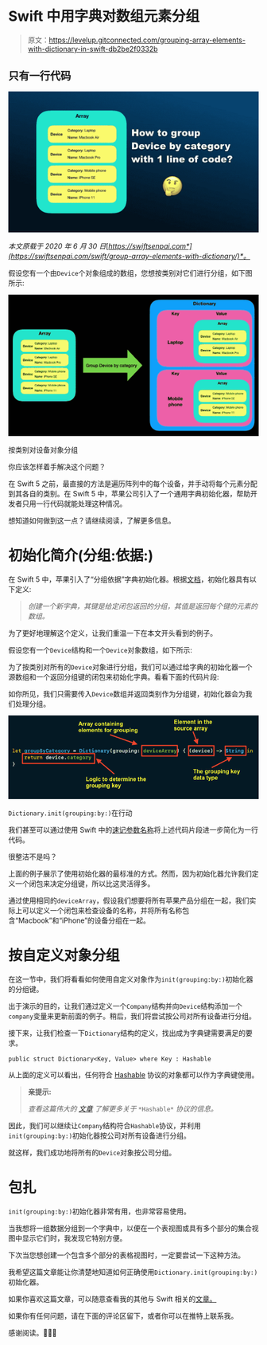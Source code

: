 # Swift 中用字典对数组元素分组

> 原文：<https://levelup.gitconnected.com/grouping-array-elements-with-dictionary-in-swift-db2be2f0332b>

## 只有一行代码

![](img/e4a2d2b6ebee7347c04e8d41112cc729.png)

*本文原载于 2020 年 6 月 30 日*[*https://swiftsenpai.com*](https://swiftsenpai.com/swift/group-array-elements-with-dictionary/)*。*

假设您有一个由`Device`个对象组成的数组，您想按类别对它们进行分组，如下图所示:

![](img/39d5f3e2a48419013dd380bdeecfc1b0.png)

按类别对设备对象分组

你应该怎样着手解决这个问题？

在 Swift 5 之前，最直接的方法是遍历阵列中的每个设备，并手动将每个元素分配到其各自的类别。在 Swift 5 中，苹果公司引入了一个通用字典初始化器，帮助开发者只用一行代码就能处理这种情况。

想知道如何做到这一点？请继续阅读，了解更多信息。

# 初始化简介(分组:依据:)

在 Swift 5 中，苹果引入了“分组依据”字典初始化器。根据[文档](https://developer.apple.com/documentation/swift/dictionary/3127163-init)，初始化器具有以下定义:

> *创建一个新字典，其键是给定闭包返回的分组，其值是返回每个键的元素的数组。*

为了更好地理解这个定义，让我们重温一下在本文开头看到的例子。

假设您有一个`Device`结构和一个`Device`对象数组，如下所示:

为了按类别对所有的`Device`对象进行分组，我们可以通过给字典的初始化器一个源数组和一个返回分组键的闭包来初始化字典。看看下面的代码片段:

如你所见，我们只需要传入`Device`数组并返回类别作为分组键，初始化器会为我们处理分组。

![](img/a2bf295c3d47039d75d4ef9c1c46ff81.png)

`Dictionary.init(grouping:by:)`在行动

我们甚至可以通过使用 Swift 中的[速记参数名称](https://www.hackingwithswift.com/sixty/6/8/shorthand-parameter-names)将上述代码片段进一步简化为一行代码。

很整洁不是吗？

上面的例子展示了使用初始化器的最标准的方式。然而，因为初始化器允许我们定义一个闭包来决定分组键，所以比这灵活得多。

通过使用相同的`deviceArray`，假设我们想要将所有苹果产品分组在一起，我们实际上可以定义一个闭包来检查设备的名称，并将所有名称包含“Macbook”和“iPhone”的设备分组在一起。

# 按自定义对象分组

在这一节中，我们将看看如何使用自定义对象作为`init(grouping:by:)`初始化器的分组键。

出于演示的目的，让我们通过定义一个`Company`结构并向`Device`结构添加一个`company`变量来更新前面的例子。稍后，我们将尝试按公司对所有设备进行分组。

接下来，让我们检查一下`Dictionary`结构的定义，找出成为字典键需要满足的要求。

```
public struct Dictionary<Key, Value> where Key : Hashable
```

从上面的定义可以看出，任何符合 [Hashable](https://developer.apple.com/documentation/swift/hashable) 协议的对象都可以作为字典键使用。

> **亲提示:**
> 
> *查看这篇伟大的* [*文章*](https://medium.com/better-programming/what-is-hashable-in-swift-6a51627f904) *了解更多关于* `*Hashable*` *协议的信息。*

因此，我们可以继续让`Company`结构符合`Hashable`协议，并利用`init(grouping:by:)`初始化器按公司对所有设备进行分组。

就这样，我们成功地将所有的`Device`对象按公司分组。

# 包扎

`init(grouping:by:)`初始化器非常有用，也非常容易使用。

当我想将一组数据分组到一个字典中，以便在一个表视图或具有多个部分的集合视图中显示它们时，我发现它特别方便。

下次当您想创建一个包含多个部分的表格视图时，一定要尝试一下这种方法。

我希望这篇文章能让你清楚地知道如何正确使用`Dictionary.init(grouping:by:)`初始化器。

如果你喜欢这篇文章，可以随意查看我的其他与 Swift 相关的[文章。](https://swiftsenpai.com/category/swift/)

如果你有任何问题，请在下面的评论区留下，或者你可以在推特上联系我。

感谢阅读。🧑🏻‍💻